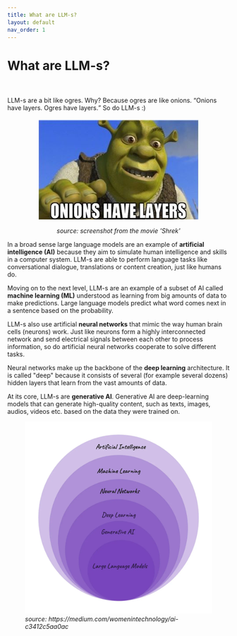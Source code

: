 ```yaml
---
title: What are LLM-s?
layout: default
nav_order: 1
---
```


# What are LLM-s?

<p style= "padding: 35px 0px 5px"> LLM-s are a bit like ogres. Why? Because ogres are like onions. <q>Onions have layers. Ogres have layers.</q> So do LLM-s :)</p>

<figure>
  <p style="text-align:center;"><img src="./images/onions-have-layers-screenshot-from-movie-shrek.jpg" alt="screenshot from the movie 'Shrek'" > </p>
  <figcaption>
    <p style="text-align:center;"><i>source: screenshot from the movie 'Shrek'</i></p> 
  </figcaption> 
</figure>

In a broad sense large language models are an example of **artificial intelligence (AI)** because they aim to simulate human intelligence and skills in a computer system. LLM-s are able to perform language tasks like conversational dialogue, translations or content creation, just like humans do.

Moving on to the next level, LLM-s are an example of a subset of AI called **machine learning (ML)** understood as learning from big amounts of data to make predictions. Large language models predict what word comes next in a sentence based on the probability.

LLM-s also use artificial **neural networks** that mimic the way human brain cells (neurons) work. Just like neurons form a highly interconnected network and send electrical signals between each other to process information, so do artificial neural networks cooperate to solve different tasks.

Neural networks make up the backbone of the **deep learning** architecture. It is called "deep" because it consists of several (for example several dozens) hidden layers that learn from the vast amounts of data.

At its core, LLM-s are **generative AI**. Generative AI are deep-learning models that can generate high-quality content, such as texts, images, audios, videos etc. based on the data they were trained on.

<figure>
  <img src="./images/LLMsInContext.webp" alt="LLM-s in context">
  <figcaption><i>source: https://medium.com/womenintechnology/ai-c3412c5aa0ac </i> </figcaption>
</figure>